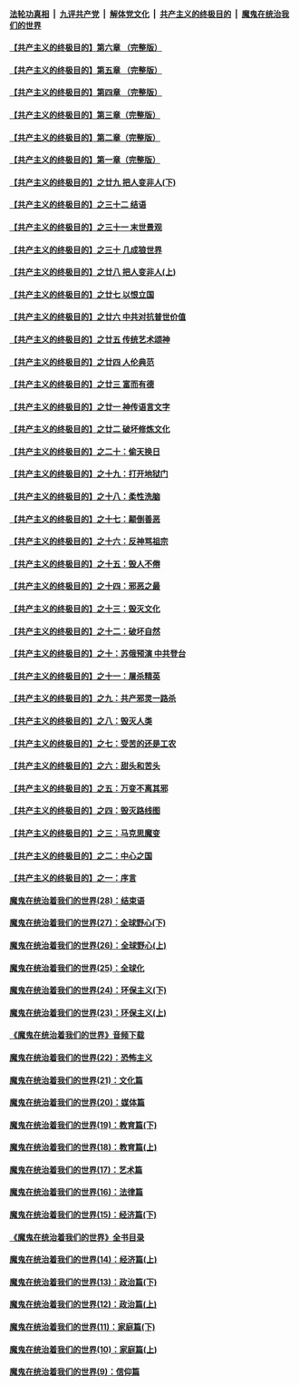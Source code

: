 ####  [法轮功真相](../../../../basic/blob/master/README.md?t=06301831) &nbsp;|&nbsp; [九评共产党](../../../../9ping.md/blob/master/README.md?t=06301831) &nbsp;|&nbsp; [解体党文化](../../../../jtdwh.md/blob/master/README.md?t=06301831)  &nbsp;|&nbsp; [共产主义的终极目的](../../../../gczydzjmd.md/blob/master/README.md?t=06301831) &nbsp;|&nbsp; [魔鬼在统治我们的世界](../../../../mgztzwmdsj.md/blob/master/README.md?t=06301831) 

#### [【共产主义的终极目的】第六章 （完整版）](../pages/nsc422/n11428913.md?t=06301831) 

#### [【共产主义的终极目的】第五章 （完整版）](../pages/nsc422/n11428912.md?t=06301831) 

#### [【共产主义的终极目的】第四章 （完整版）](../pages/nsc422/n11428907.md?t=06301831) 

#### [【共产主义的终极目的】第三章（完整版）](../pages/nsc422/n11428848.md?t=06301831) 

#### [【共产主义的终极目的】第二章（完整版）](../pages/nsc422/n11428831.md?t=06301831) 

#### [【共产主义的终极目的】第一章（完整版）](../pages/nsc422/n11417651.md?t=06301831) 

#### [【共产主义的终极目的】之廿九 把人变非人(下)](../pages/nsc422/n11344140.md?t=06301831) 

#### [【共产主义的终极目的】之三十二 结语](../pages/nsc422/n11360535.md?t=06301831) 

#### [【共产主义的终极目的】之三十一 末世景观](../pages/nsc422/n11351129.md?t=06301831) 

#### [【共产主义的终极目的】之三十 几成狼世界](../pages/nsc422/n11348280.md?t=06301831) 

#### [【共产主义的终极目的】之廿八 把人变非人(上)](../pages/nsc422/n11340492.md?t=06301831) 

#### [【共产主义的终极目的】之廿七 以恨立国](../pages/nsc422/n11336944.md?t=06301831) 

#### [【共产主义的终极目的】之廿六 中共对抗普世价值](../pages/nsc422/n11324785.md?t=06301831) 

#### [【共产主义的终极目的】之廿五 传统艺术颂神](../pages/nsc422/n11296396.md?t=06301831) 

#### [【共产主义的终极目的】之廿四 人伦典范](../pages/nsc422/n11296397.md?t=06301831) 

#### [【共产主义的终极目的】之廿三 富而有德](../pages/nsc422/n11283598.md?t=06301831) 

#### [【共产主义的终极目的】之廿一 神传语言文字](../pages/nsc422/n11263265.md?t=06301831) 

#### [【共产主义的终极目的】之廿二 破坏修炼文化](../pages/nsc422/n11245728.md?t=06301831) 

#### [【共产主义的终极目的】之二十：偷天换日](../pages/nsc422/n11238846.md?t=06301831) 

#### [【共产主义的终极目的】之十九：打开地狱门](../pages/nsc422/n11206376.md?t=06301831) 

#### [【共产主义的终极目的】之十八：柔性洗脑](../pages/nsc422/n11199994.md?t=06301831) 

#### [【共产主义的终极目的】之十七：颠倒善恶](../pages/nsc422/n11179782.md?t=06301831) 

#### [【共产主义的终极目的】之十六：反神骂祖宗](../pages/nsc422/n11166798.md?t=06301831) 

#### [【共产主义的终极目的】之十五：毁人不倦](../pages/nsc422/n11166792.md?t=06301831) 

#### [【共产主义的终极目的】之十四：邪恶之最](../pages/nsc422/n11150249.md?t=06301831) 

#### [【共产主义的终极目的】之十三：毁灭文化](../pages/nsc422/n11135227.md?t=06301831) 

#### [【共产主义的终极目的】之十二：破坏自然](../pages/nsc422/n11135214.md?t=06301831) 

#### [【共产主义的终极目的】之十：苏俄预演 中共登台](../pages/nsc422/n11118424.md?t=06301831) 

#### [【共产主义的终极目的】之十一：屠杀精英](../pages/nsc422/n11118442.md?t=06301831) 

#### [【共产主义的终极目的】之九：共产邪灵一路杀](../pages/nsc422/n11114139.md?t=06301831) 

#### [【共产主义的终极目的】之八：毁灭人类](../pages/nsc422/n11108503.md?t=06301831) 

#### [【共产主义的终极目的】之七：受苦的还是工农](../pages/nsc422/n11101809.md?t=06301831) 

#### [【共产主义的终极目的】之六：甜头和苦头](../pages/nsc422/n11096971.md?t=06301831) 

#### [【共产主义的终极目的】之五：万变不离其邪](../pages/nsc422/n11091285.md?t=06301831) 

#### [【共产主义的终极目的】之四：毁灭路线图](../pages/nsc422/n11086284.md?t=06301831) 

#### [【共产主义的终极目的】之三：马克思魔变](../pages/nsc422/n11061941.md?t=06301831) 

#### [【共产主义的终极目的】之二：中心之国](../pages/nsc422/n11047728.md?t=06301831) 

#### [【共产主义的终极目的】之一：序言](../pages/nsc422/n11086077.md?t=06301831) 

#### [魔鬼在统治着我们的世界(28)：结束语](../pages/nsc422/n10936246.md?t=06301831) 

#### [魔鬼在统治着我们的世界(27)：全球野心(下)](../pages/nsc422/n10928319.md?t=06301831) 

#### [魔鬼在统治着我们的世界(26)：全球野心(上)](../pages/nsc422/n10900318.md?t=06301831) 

#### [魔鬼在统治着我们的世界(25)：全球化](../pages/nsc422/n10788205.md?t=06301831) 

#### [魔鬼在统治着我们的世界(24)：环保主义(下)](../pages/nsc422/n10695307.md?t=06301831) 

#### [魔鬼在统治着我们的世界(23)：环保主义(上)](../pages/nsc422/n10688613.md?t=06301831) 

#### [《魔鬼在统治着我们的世界》音频下载](../pages/nsc422/n10635553.md?t=06301831) 

#### [魔鬼在统治着我们的世界(22)：恐怖主义](../pages/nsc422/n10614727.md?t=06301831) 

#### [魔鬼在统治着我们的世界(21)：文化篇](../pages/nsc422/n10597706.md?t=06301831) 

#### [魔鬼在统治着我们的世界(20)：媒体篇](../pages/nsc422/n10586579.md?t=06301831) 

#### [魔鬼在统治着我们的世界(19)：教育篇(下)](../pages/nsc422/n10564808.md?t=06301831) 

#### [魔鬼在统治着我们的世界(18)：教育篇(上)](../pages/nsc422/n10526970.md?t=06301831) 

#### [魔鬼在统治着我们的世界(17)：艺术篇](../pages/nsc422/n10499093.md?t=06301831) 

#### [魔鬼在统治着我们的世界(16)：法律篇](../pages/nsc422/n10485969.md?t=06301831) 

#### [魔鬼在统治着我们的世界(15)：经济篇(下)](../pages/nsc422/n10469975.md?t=06301831) 

#### [《魔鬼在统治着我们的世界》全书目录](../pages/nsc422/n10464261.md?t=06301831) 

#### [魔鬼在统治着我们的世界(14)：经济篇(上)](../pages/nsc422/n10457370.md?t=06301831) 

#### [魔鬼在统治着我们的世界(13)：政治篇(下)](../pages/nsc422/n10448270.md?t=06301831) 

#### [魔鬼在统治着我们的世界(12)：政治篇(上)](../pages/nsc422/n10444576.md?t=06301831) 

#### [魔鬼在统治着我们的世界(11)：家庭篇(下)](../pages/nsc422/n10440961.md?t=06301831) 

#### [魔鬼在统治着我们的世界(10)：家庭篇(上)](../pages/nsc422/n10435448.md?t=06301831) 

#### [魔鬼在统治着我们的世界(9)：信仰篇](../pages/nsc422/n10432159.md?t=06301831) 

